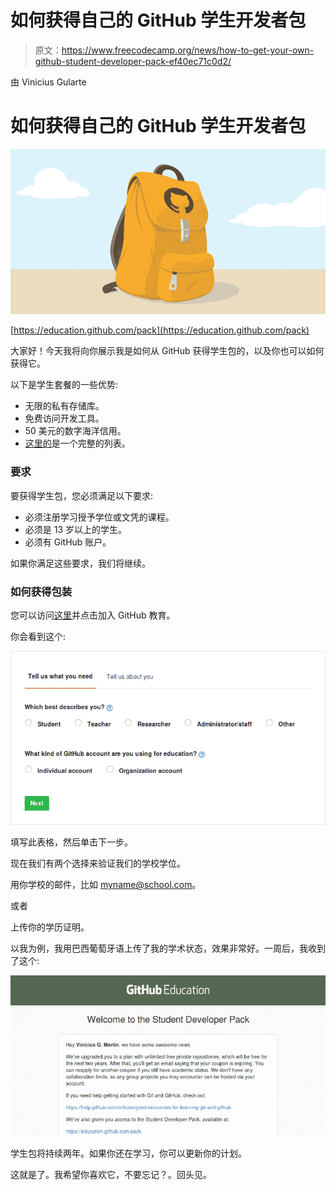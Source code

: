 # 如何获得自己的 GitHub 学生开发者包

> 原文：<https://www.freecodecamp.org/news/how-to-get-your-own-github-student-developer-pack-ef40ec71c0d2/>

由 Vinicius Gularte

# 如何获得自己的 GitHub 学生开发者包

![nyzIDJHui2DCFa5n93fi1vJh8QHjvgnL-0Lm](img/c6c6604f8e52ad70a633777e77c85c8f.png)

[https://education.github.com/pack](https://education.github.com/pack)

大家好！今天我将向你展示我是如何从 GitHub 获得学生包的，以及你也可以如何获得它。

以下是学生套餐的一些优势:

*   无限的私有存储库。
*   免费访问开发工具。
*   50 美元的数字海洋信用。
*   [这里的](https://education.github.com/pack)是一个完整的列表。

### 要求

要获得学生包，您必须满足以下要求:

*   必须注册学习授予学位或文凭的课程。
*   必须是 13 岁以上的学生。
*   必须有 GitHub 账户。

如果你满足这些要求，我们将继续。

### 如何获得包装

您可以访问[这里](https://education.github.com/pack/offers)并点击加入 GitHub 教育。

你会看到这个:

![1bRUBBB13mBXP0udwjUSjrPqAWM5umNjNY1R](img/0f29a0970de0a7b3be9363e094f7b4f3.png)

填写此表格，然后单击下一步。

现在我们有两个选择来验证我们的学校学位。

用你学校的邮件，比如 myname@school.com。

或者

上传你的学历证明。

以我为例，我用巴西葡萄牙语上传了我的学术状态，效果非常好。一周后，我收到了这个:

![ciQ6TbOpW5SFyRDBZWKZ3LWezDw4TN67b11e](img/c7f49dc92f8757196c9df6fc472b07b1.png)

学生包将持续两年。如果你还在学习，你可以更新你的计划。

这就是了。我希望你喜欢它，不要忘记？。回头见。